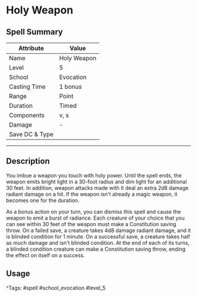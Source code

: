 # Holy Weapon

## Spell Summary

| Attribute        | Value                  |
|------------------|------------------------|
| Name             | Holy Weapon                 |
| Level            | 5                |
| School           | Evocation          |
| Casting Time     | 1 bonus              |
| Range            | Point            |
| Duration         | Timed             |
| Components       | v, s             |
| Damage           | -               |
| Save DC & Type   |              |

---

## Description

You imbue a weapon you touch with holy power. Until the spell ends, the weapon emits bright light in a 30-foot radius and dim light for an additional 30 feet. In addition, weapon attacks made with it deal an extra 2d8 damage radiant damage on a hit. If the weapon isn't already a magic weapon, it becomes one for the duration.

As a bonus action on your turn, you can dismiss this spell and cause the weapon to emit a burst of radiance. Each creature of your choice that you can see within 30 feet of the weapon must make a Constitution saving throw. On a failed save, a creature takes 4d8 damage radiant damage, and it is blinded condition for 1 minute. On a successful save, a creature takes half as much damage and isn't blinded condition. At the end of each of its turns, a blinded condition creature can make a Constitution saving throw, ending the effect on itself on a success.

## Usage


^Tags: #spell #school_evocation #level_5